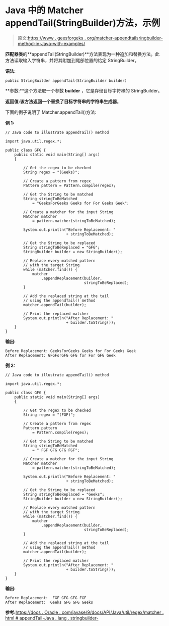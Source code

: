 # Java 中的 Matcher appendTail(StringBuilder)方法，示例

> 原文:[https://www . geesforgeks . org/matcher-appendtailsringbuilder-method-in-Java-with-examples/](https://www.geeksforgeeks.org/matcher-appendtailstringbuilder-method-in-java-with-examples/)

**匹配器类**的**appendTail(StringBuilder)**方法表现为一种追加和替换方法。此方法读取输入字符串，并将其附加到尾部位置的给定 StringBuilder。

**语法:**

```
public StringBuilder appendTail(StringBuilder builder)

```

**参数:**这个方法取一个参数 **builder** ，它是存储目标字符串的 StringBuilder。

**返回值:**该方法返回一个替换了目标字符串的**字符串生成器**。

下面的例子说明了 Matcher.appendTail()方法:

**例 1:**

```
// Java code to illustrate appendTail() method

import java.util.regex.*;

public class GFG {
    public static void main(String[] args)
    {

        // Get the regex to be checked
        String regex = "(Geeks)";

        // Create a pattern from regex
        Pattern pattern = Pattern.compile(regex);

        // Get the String to be matched
        String stringToBeMatched
            = "GeeksForGeeks Geeks for For Geeks Geek";

        // Create a matcher for the input String
        Matcher matcher
            = pattern.matcher(stringToBeMatched);

        System.out.println("Before Replacement: "
                           + stringToBeMatched);

        // Get the String to be replaced
        String stringToBeReplaced = "GFG";
        StringBuilder builder = new StringBuilder();

        // Replace every matched pattern
        // with the target String
        while (matcher.find()) {
            matcher
                .appendReplacement(builder,
                                   stringToBeReplaced);
        }

        // Add the replaced string at the tail
        // using the appendTail() method
        matcher.appendTail(builder);

        // Print the replaced matcher
        System.out.println("After Replacement: "
                           + builder.toString());
    }
}
```

**输出:**

```
Before Replacement: GeeksForGeeks Geeks for For Geeks Geek
After Replacement: GFGForGFG GFG for For GFG Geek

```

**例 2:**

```
// Java code to illustrate appendTail() method

import java.util.regex.*;

public class GFG {
    public static void main(String[] args)
    {

        // Get the regex to be checked
        String regex = "(FGF)";

        // Create a pattern from regex
        Pattern pattern
            = Pattern.compile(regex);

        // Get the String to be matched
        String stringToBeMatched
            = " FGF GFG GFG FGF";

        // Create a matcher for the input String
        Matcher matcher
            = pattern.matcher(stringToBeMatched);

        System.out.println("Before Replacement: "
                           + stringToBeMatched);

        // Get the String to be replaced
        String stringToBeReplaced = "Geeks";
        StringBuilder builder = new StringBuilder();

        // Replace every matched pattern
        // with the target String
        while (matcher.find()) {
            matcher
                .appendReplacement(builder,
                                   stringToBeReplaced);
        }

        // Add the replaced string at the tail
        // using the appendTail() method
        matcher.appendTail(builder);

        // Print the replaced matcher
        System.out.println("After Replacement: "
                           + builder.toString());
    }
}
```

**输出:**

```
Before Replacement:  FGF GFG GFG FGF
After Replacement:  Geeks GFG GFG Geeks

```

**参考:**[https://docs . Oracle . com/javase/9/docs/API/Java/util/regex/matcher . html # appendTail-Java . lang . stringbuilder-](https://docs.oracle.com/javase/9/docs/api/java/util/regex/Matcher.html#appendTail-java.lang.StringBuilder-)